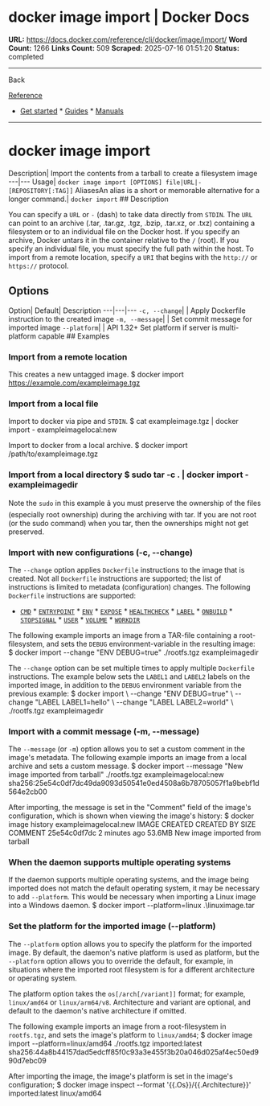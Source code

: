 # docker image import | Docker Docs

**URL:** https://docs.docker.com/reference/cli/docker/image/import/
**Word Count:** 1266
**Links Count:** 509
**Scraped:** 2025-07-16 01:51:20
**Status:** completed

---

Back

[Reference](https://docs.docker.com/reference/)

  * [Get started](https://docs.docker.com/get-started/)   * [Guides](https://docs.docker.com/guides/)   * [Manuals](https://docs.docker.com/manuals/)

* * *

# docker image import

Description| Import the contents from a tarball to create a filesystem image   ---|---   Usage| `docker image import [OPTIONS] file|URL|- [REPOSITORY[:TAG]]`   AliasesAn alias is a short or memorable alternative for a longer command.| `docker import`      ## Description

You can specify a `URL` or `-` \(dash\) to take data directly from `STDIN`. The `URL` can point to an archive \(.tar, .tar.gz, .tgz, .bzip, .tar.xz, or .txz\) containing a filesystem or to an individual file on the Docker host. If you specify an archive, Docker untars it in the container relative to the `/` \(root\). If you specify an individual file, you must specify the full path within the host. To import from a remote location, specify a `URI` that begins with the `http://` or `https://` protocol.

## Options

Option| Default| Description   ---|---|---   `-c, --change`| | Apply Dockerfile instruction to the created image   `-m, --message`| | Set commit message for imported image   `--platform`| | API 1.32+ Set platform if server is multi-platform capable      ## Examples

### Import from a remote location

This creates a new untagged image.               $ docker import https://example.com/exampleimage.tgz     

### Import from a local file

Import to docker via pipe and `STDIN`.               $ cat exampleimage.tgz | docker import - exampleimagelocal:new     

Import to docker from a local archive.               $ docker import /path/to/exampleimage.tgz     

### Import from a local directory               $ sudo tar -c . | docker import - exampleimagedir     

Note the `sudo` in this example â you must preserve the ownership of the files \(especially root ownership\) during the archiving with tar. If you are not root \(or the sudo command\) when you tar, then the ownerships might not get preserved.

### Import with new configurations \(-c, --change\)

The `--change` option applies `Dockerfile` instructions to the image that is created. Not all `Dockerfile` instructions are supported; the list of instructions is limited to metadata \(configuration\) changes. The following `Dockerfile` instructions are supported:

  * [`CMD`](https://docs.docker.com/reference/dockerfile/#cmd)   * [`ENTRYPOINT`](https://docs.docker.com/reference/dockerfile/#entrypoint)   * [`ENV`](https://docs.docker.com/reference/dockerfile/#env)   * [`EXPOSE`](https://docs.docker.com/reference/dockerfile/#expose)   * [`HEALTHCHECK`](https://docs.docker.com/reference/dockerfile/#healthcheck)   * [`LABEL`](https://docs.docker.com/reference/dockerfile/#label)   * [`ONBUILD`](https://docs.docker.com/reference/dockerfile/#onbuild)   * [`STOPSIGNAL`](https://docs.docker.com/reference/dockerfile/#stopsignal)   * [`USER`](https://docs.docker.com/reference/dockerfile/#user)   * [`VOLUME`](https://docs.docker.com/reference/dockerfile/#volume)   * [`WORKDIR`](https://docs.docker.com/reference/dockerfile/#workdir)

The following example imports an image from a TAR-file containing a root-filesystem, and sets the `DEBUG` environment-variable in the resulting image:               $ docker import --change "ENV DEBUG=true" ./rootfs.tgz exampleimagedir     

The `--change` option can be set multiple times to apply multiple `Dockerfile` instructions. The example below sets the `LABEL1` and `LABEL2` labels on the imported image, in addition to the `DEBUG` environment variable from the previous example:               $ docker import \         --change "ENV DEBUG=true" \         --change "LABEL LABEL1=hello" \         --change "LABEL LABEL2=world" \         ./rootfs.tgz exampleimagedir     

### Import with a commit message \(-m, --message\)

The `--message` \(or `-m`\) option allows you to set a custom comment in the image's metadata. The following example imports an image from a local archive and sets a custom message.               $ docker import --message "New image imported from tarball" ./rootfs.tgz exampleimagelocal:new     sha256:25e54c0df7dc49da9093d50541e0ed4508a6b78705057f1a9bebf1d564e2cb00     

After importing, the message is set in the "Comment" field of the image's configuration, which is shown when viewing the image's history:               $ docker image history exampleimagelocal:new          IMAGE          CREATED         CREATED BY   SIZE      COMMENT     25e54c0df7dc   2 minutes ago                53.6MB    New image imported from tarball     

### When the daemon supports multiple operating systems

If the daemon supports multiple operating systems, and the image being imported does not match the default operating system, it may be necessary to add `--platform`. This would be necessary when importing a Linux image into a Windows daemon.               $ docker import --platform=linux .\linuximage.tar     

### Set the platform for the imported image \(--platform\)

The `--platform` option allows you to specify the platform for the imported image. By default, the daemon's native platform is used as platform, but the `--platform` option allows you to override the default, for example, in situations where the imported root filesystem is for a different architecture or operating system.

The platform option takes the `os[/arch[/variant]]` format; for example, `linux/amd64` or `linux/arm64/v8`. Architecture and variant are optional, and default to the daemon's native architecture if omitted.

The following example imports an image from a root-filesystem in `rootfs.tgz`, and sets the image's platform to `linux/amd64`;               $ docker image import --platform=linux/amd64  ./rootfs.tgz imported:latest     sha256:44a8b44157dad5edcff85f0c93a3e455f3b20a046d025af4ec50ed990d7ebc09     

After importing the image, the image's platform is set in the image's configuration;               $ docker image inspect --format '{{.Os}}/{{.Architecture}}' imported:latest     linux/amd64